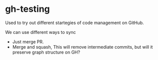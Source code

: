 # gh-testing
Used to try out different startegies of code management on GitHub.

We can use different ways to sync

- Just merge PR.
- Merge and squash, This will remove intermediate commits, but will it preserve graph structure on GH?

